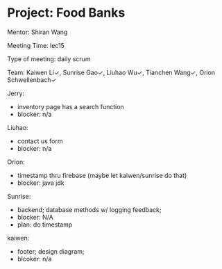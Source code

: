 # Project: Food Banks

Mentor: Shiran Wang

Meeting Time: lec15

Type of meeting: daily scrum

Team: Kaiwen Li✓, Sunrise Gao✓, Liuhao Wu✓, Tianchen Wang✓, Orion Schwellenbach✓

Jerry:
- inventory page has a search function
- blocker: n/a

Liuhao:
- contact us form
- blocker: n/a

Orion:
- timestamp thru firebase (maybe let kaiwen/sunrise do that)
- blocker: java jdk

Sunrise:
- backend; database methods w/ logging feedback;
- blocker: N/A
- plan: do timestamp

kaiwen:
- footer; design diagram; 
- blcoker: n/a
